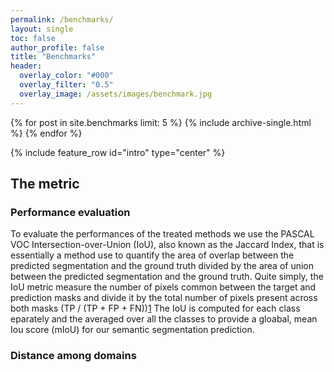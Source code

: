 ```yaml
---
permalink: /benchmarks/
layout: single
toc: false
author_profile: false
title: "Benchmarks"
header:
  overlay_color: "#000"
  overlay_filter: "0.5"
  overlay_image: /assets/images/benchmark.jpg
---
```


{% for post in site.benchmarks limit: 5 %}
  {% include archive-single.html %}
{% endfor %}

{% include feature_row id="intro" type="center" %}


## The metric 

### Performance evaluation
To evaluate the performances of the treated methods we use the PASCAL VOC Intersection-over-Union (IoU), also known 
as the Jaccard Index, that is essentially a method use to quantify the area of overlap between the predicted segmentation 
and the ground truth divided by the area of union between the predicted segmentation and the ground truth. Quite simply, the IoU 
metric measure the number of pixels common between the target and prediction masks and divide it by the total number of pixels
present across both masks (TP / (TP + FP + FN))[1](http://host.robots.ox.ac.uk/pascal/VOC/pubs/everingham15.pdf)
The IoU is computed for each class eparately and the averaged over all the classes to provide a gloabal, mean Iou score (mIoU)
for our semantic segmentation prediction. 

### Distance among domains 
